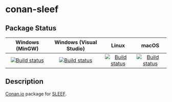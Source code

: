 # conan-sleef

## Package Status

| Windows (MinGW) | Windows (Visual Studio) | Linux | macOS |
|:---------------:|:-----------------------:|:-----:|:-----:|
|[![Build status](https://ci.appveyor.com/api/projects/status/k8wvqbvgdbw3a1hr/branch/testing%2F3.5.1?svg=true)](https://ci.appveyor.com/project/SpaceIm/conan-sleef)|[![Build status](https://github.com/SpaceIm/conan-sleef/workflows/.github/workflows/windows.yml/badge.svg?branch=testing%2F3.5.1)](https://github.com/SpaceIm/conan-sleef/actions/workflows/windows.yml?query=branch%3Atesting%2F3.5.1)|[![Build status](https://github.com/SpaceIm/conan-sleef/workflows/.github/workflows/linux.yml/badge.svg?branch=testing%2F3.5.1)](https://github.com/SpaceIm/conan-sleef/actions/workflows/linux.yml?query=branch%3Atesting%2F3.5.1)|[![Build status](https://github.com/SpaceIm/conan-sleef/workflows/.github/workflows/macos.yml/badge.svg?branch=testing%2F3.5.1)](https://github.com/SpaceIm/conan-sleef/actions/workflows/macos.yml?query=branch%3Atesting%2F3.5.1)|

## Description

[Conan.io](https://conan.io) package for [SLEEF](https://sleef.org).
